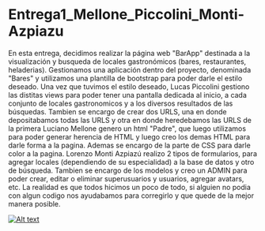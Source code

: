 # Entrega1_Mellone_Piccolini_Monti-Azpiazu
En esta entrega, decidimos realizar la página web "BarApp" destinada a la visualización y busqueda de locales gastronómicos (bares, restaurantes, heladerias). 
Gestionamos una aplicación dentro del proyecto, denominada "Bares" y utilizamos una plantilla de bootstrap para poder darle el estilo deseado.
Una vez que tuvimos el estilo deseado, Lucas Piccolini gestiono las distitas views para poder tener una pantalla dedicada al inicio, a cada conjunto de locales gastronomicos y a los diversos resultados de las búsquedas. Tambien se encargo de crear dos URLS, una en donde depositabamos todas las URLS y otra en donde heredebamos las URLS de la primera
Luciano Mellone genero un html "Padre", que luego utilizamos para poder generar herencia de HTML y luego creo los demas HTML para darle forma a la pagina. Ademas se encargo de la parte de CSS para darle color a la pagina. 
Lorenzo Monti Azpiazú realizo 2 tipos de formularios, para agregar locales (dependiendo de su especialidad) a la base de datos y otro de búsqueda. Tambien se encargo de los modelos y creo un ADMIN para poder crear, editar o eliminar superusuarios y usuarios, agregar avatars, etc.
La realidad es que todos hicimos un poco de todo, si alguien no podia con algun codigo nos ayudabamos para corregirlo y que quede de la mejor manera posible.

[![Alt text](https://img.youtube.com/vi/42vreS3uVXs/0.jpg)](https://www.youtube.com/watch?v=42vreS3uVXs)
